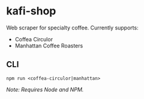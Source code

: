 # kafi-shop

Web scraper for specialty coffee. Currently supports:

- Coffea Circulor
- Manhattan Coffee Roasters

## CLI

```shell
npm run <coffea-circulor|manhattan>
```

_Note: Requires Node and NPM._
